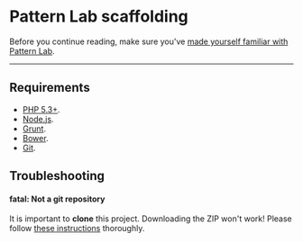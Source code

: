# Pattern Lab scaffolding

Before you continue reading, make sure you've [made yourself familiar with Pattern Lab](http://patternlab.io/docs/index.html).

------





## Requirements
- [PHP 5.3+](http://windows.php.net/download/#php-5.5).
- [Node.js](http://nodejs.org/).
- [Grunt](http://gruntjs.com/).
- [Bower](http://bower.io/).
- [Git](http://git-scm.com/).





## Troubleshooting

#### fatal: Not a git repository

It is important to **clone** this project. Downloading the ZIP won't work! Please follow [these instructions](wiki/First-time-setup) thoroughly.
